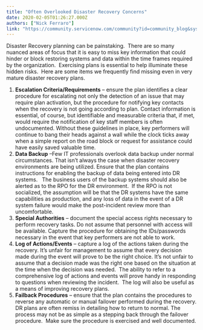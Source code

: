 ```yaml
---
title: "Often Overlooked Disaster Recovery Concerns"
date: 2020-02-05T01:26:27.000Z
authors: ["Nick Ferraro"]
link: "https://community.servicenow.com/community?id=community_blog&sys_id=5ed2764ddb764c581cd8a345ca9619ea"
---
```

<p>Disaster Recovery planning can be painstaking.  There are so many nuanced areas of focus that it is easy to miss key information that could hinder or block restoring systems and data within the time frames required by the organization.  Exercising plans is essential to help illuminate these hidden risks.  Here are some items we frequently find missing even in very mature disaster recovery plans.</p>
<ol><li><strong> Escalation Criteria/Requirements</strong> – ensure the plan identifies a clear procedure for escalating not only the detection of an issue that may require plan activation, but the procedure for notifying key contacts when the recovery is not going according to plan. Contact information is essential, of course, but identifiable and measurable criteria that, if met, would require the notification of key staff members is often undocumented. Without these guidelines in place, key performers will continue to bang their heads against a wall while the clock ticks away when a simple report on the road block or request for assistance could have easily saved valuable time.</li><li><strong>Data Backup</strong> –Few IT professionals overlook data backup under normal circumstances. That isn’t always the case when disaster recovery environments are being utilized. Ensure that the plan contains instructions for enabling the backup of data being entered into DR systems.   The business users of the backup systems should also be alerted as to the RPO for the DR environment.  If the RPO is not socialized, the assumption will be that the DR systems have the same capabilities as production, and any loss of data in the event of a DR system failure would make the post-incident review more than uncomfortable.</li><li><strong> Special Authorities</strong> – document the special access rights necessary to perform recovery tasks. Do not assume that personnel with access will be available. Capture the procedure for obtaining the IDs/passwords necessary in the event that key performers are not able to work.</li><li><strong> Log of Actions/Events</strong> – capture a log of the actions taken during the recovery. It’s unfair for management to assume that every decision made during the event will prove to be the right choice. It’s not unfair to assume that a decision made was the right one based on the situation at the time when the decision was needed.  The ability to refer to a comprehensive log of actions and events will prove handy in responding to questions when reviewing the incident.  The log will also be useful as a means of improving recovery plans.</li><li><strong> Failback Procedures</strong> – ensure that the plan contains the procedures to reverse any automatic or manual failover performed during the recovery. DR plans are often remiss in detailing how to return to normal. The process may not be as simple as a stepping back through the failover procedure.  Make sure the procedure is exercised and well documented.</li></ol>